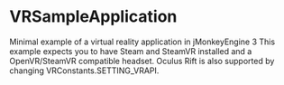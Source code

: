 # VRSampleApplication
Minimal example of a virtual reality application in jMonkeyEngine 3
This example expects you to have Steam and SteamVR installed and a OpenVR/SteamVR compatible headset. Oculus Rift is also supported by changing VRConstants.SETTING_VRAPI.
